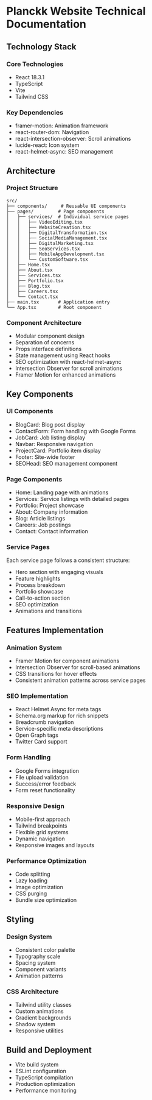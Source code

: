 # Planckk Website Technical Documentation

## Technology Stack

### Core Technologies
- React 18.3.1
- TypeScript
- Vite
- Tailwind CSS

### Key Dependencies
- framer-motion: Animation framework
- react-router-dom: Navigation
- react-intersection-observer: Scroll animations
- lucide-react: Icon system
- react-helmet-async: SEO management

## Architecture

### Project Structure
```
src/
├── components/     # Reusable UI components
├── pages/         # Page components
│   ├── services/  # Individual service pages
│   │   ├── VideoEditing.tsx
│   │   ├── WebsiteCreation.tsx
│   │   ├── DigitalTransformation.tsx
│   │   ├── SocialMediaManagement.tsx
│   │   ├── DigitalMarketing.tsx
│   │   ├── SeoServices.tsx
│   │   ├── MobileAppDevelopment.tsx
│   │   └── CustomSoftware.tsx
│   ├── Home.tsx
│   ├── About.tsx
│   ├── Services.tsx
│   ├── Portfolio.tsx
│   ├── Blog.tsx
│   ├── Careers.tsx
│   └── Contact.tsx
├── main.tsx       # Application entry
└── App.tsx        # Root component
```

### Component Architecture
- Modular component design
- Separation of concerns
- Props interface definitions
- State management using React hooks
- SEO optimization with react-helmet-async
- Intersection Observer for scroll animations
- Framer Motion for enhanced animations

## Key Components

### UI Components
- BlogCard: Blog post display
- ContactForm: Form handling with Google Forms
- JobCard: Job listing display
- Navbar: Responsive navigation
- ProjectCard: Portfolio item display
- Footer: Site-wide footer
- SEOHead: SEO management component

### Page Components
- Home: Landing page with animations
- Services: Service listings with detailed pages
- Portfolio: Project showcase
- About: Company information
- Blog: Article listings
- Careers: Job postings
- Contact: Contact information

### Service Pages
Each service page follows a consistent structure:
- Hero section with engaging visuals
- Feature highlights
- Process breakdown
- Portfolio showcase
- Call-to-action section
- SEO optimization
- Animations and transitions

## Features Implementation

### Animation System
- Framer Motion for component animations
- Intersection Observer for scroll-based animations
- CSS transitions for hover effects
- Consistent animation patterns across service pages

### SEO Implementation
- React Helmet Async for meta tags
- Schema.org markup for rich snippets
- Breadcrumb navigation
- Service-specific meta descriptions
- Open Graph tags
- Twitter Card support

### Form Handling
- Google Forms integration
- File upload validation
- Success/error feedback
- Form reset functionality

### Responsive Design
- Mobile-first approach
- Tailwind breakpoints
- Flexible grid systems
- Dynamic navigation
- Responsive images and layouts

### Performance Optimization
- Code splitting
- Lazy loading
- Image optimization
- CSS purging
- Bundle size optimization

## Styling

### Design System
- Consistent color palette
- Typography scale
- Spacing system
- Component variants
- Animation patterns

### CSS Architecture
- Tailwind utility classes
- Custom animations
- Gradient backgrounds
- Shadow system
- Responsive utilities

## Build and Deployment
- Vite build system
- ESLint configuration
- TypeScript compilation
- Production optimization
- Performance monitoring